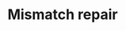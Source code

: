 ---
annotations:
- type: Pathway Ontology
  value: mismatch repair pathway
authors:
- MaintBot
- Thomas
- Khanspers
- Ddigles
description: 'DNA mismatch repair is a system for recognizing and repairing erroneous
  insertion, deletion and mis-incorporation of bases that can arise during DNA replication
  and recombination, as well as repairing some forms of DNA damage  Source: [[wikipedia:DNA_mismatch_repair|wikipedia]].'
last-edited: 2015-03-21
organisms:
- Equus caballus
redirect_from:
- /index.php/Pathway:WP1215
- /instance/WP1215
schema-jsonld:
- '@context': https://schema.org/
  '@id': https://wikipathways.github.io/pathways/WP1215.html
  '@type': Dataset
  creator:
    '@type': Organization
    name: WikiPathways
  description: 'DNA mismatch repair is a system for recognizing and repairing erroneous
    insertion, deletion and mis-incorporation of bases that can arise during DNA replication
    and recombination, as well as repairing some forms of DNA damage  Source: [[wikipedia:DNA_mismatch_repair|wikipedia]].'
  keywords:
  - XP_001495351.2
  - XP_001494771.1
  - XP_001504393.1
  - XP_001488637.2
  - XP_001493912.1
  - XP_001491533.1
  - XP_001489268.1
  - MSH6
  - XP_001917820.1
  license: CC0
  name: Mismatch repair
seo: CreativeWork
title: Mismatch repair
wpid: WP1215
---